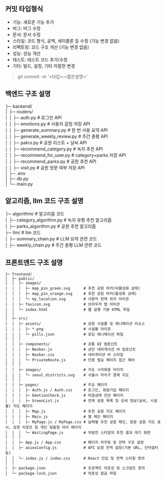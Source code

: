 ## 커밋 타입형식
- 기능: 새로운 기능 추가
- 버그: 버그 수정
- 문서: 문서 수정
- 스타일: 코드 형식, 공백, 세미콜론 등 수정 (기능 변경 없음)
- 리팩토링: 코드 구조 개선 (기능 변경 없음)
- 성능: 성능 개선
- 테스트: 테스트 코드 추가/수정
- 기타: 빌드, 설정, 기타 자잘한 변경

> git commit -m '<타입>:<짧은설명>'

## 백엔드 구조 설명

  ├─ backend/  
  │   ├─ routers/  
  │   │   ├─ auth.py # 로그인 API  
  │   │   ├─ emotions.py # 사용자 감정 저장 API  
  │   │   ├─ generate_summary.py # 한 번 사용 요약 API  
  │   │   ├─ generate_weekly_review.py # 주간 총평 API  
  │   │   ├─ pakrs.py # 공원 리스트 + 날씨 API  
  │   │   ├─ recommend_category.py # 녹지 추천 API  
  │   │   ├─ recommend_for_user.py # category+parks 저장 API  
  │   │   ├─ recommend_parks.py # 공원 추천 API  
  │   │   ├─ visit.py # 공원 방문 여부 저장 API  
  │   ├─ .env  
  │   ├─ db.py  
  │   └─ main.py  

## 알고리즘, llm 코드 구조 설명
  ├─ algorithm/ # 알고리즘 코드  
  │   ├─ category_algorithm.py # 녹지 유형 추천 알고리즘  
  │   ├─ parks_algorithm.py # 공원 추천 알고리즘  
  ├─ llm/ # llm 코드  
  │   ├─ summary_chain.py # LLM 요약 관련 코드  
  │   ├─ weekly_chain.py # 주간 총평 LLM 관련 코드  

## 프론트엔드 구조 설명
```
├─ frontend/
│  ├─ public/
│  │  ├─ images/
│  │  │  ├─ map_pin_green.svg      # 추천 공원 마커(비활성화 상태)
│  │  │  ├─ map_pin_orange.svg     # 추천 공원 마커(활성화 상태)
│  │  │  └─ my_location.svg        # 사용자 현재 위치 아이콘
│  │  ├─ favicon.svg               # 브라우저 탭 아이콘
│  │  └─ index.html                # 웹 실행 기본 HTML 파일
│  │
│  ├─ src/
│  │  ├─ assets/                   # 공원 시설물 및 애니메이션 리소스
│  │  │  ├─ *.png                  # 시설물 아이콘
│  │  │  └─ pills.json             # 로딩 애니메이션 파일
│  │  │
│  │  ├─ components/               # 공통 UI 컴포넌트
│  │  │  ├─ Navbar.js              # 상단 네비게이션 바 컴포넌트
│  │  │  ├─ Navbar.css             # 네비게이션 바 스타일
│  │  │  └─ PrivateRoute.js        # 인증 필요 페이지 접근 제어
│  │  │
│  │  ├─ images/                   # 지도 시각화용 이미지
│  │  │  └─ seoul_districts.svg    # 서울시 자치구 경계 지도
│  │  │
│  │  ├─ pages/                    # 주요 페이지
│  │  │  ├─ Auth.js / Auth.css     # 로그인, 회원가입 페이지
│  │  │  ├─ EmotionCheck.js        # 마음상태 진단 페이지
│  │  │  ├─ GreenList.js           # 전체 공원 목록 및 상세 정보(날씨, 시설물) 지도 페이지
│  │  │  ├─ Map.js                 # 추천 공원 지도 페이지
│  │  │  ├─ Main.js                # 웹 메인 페이지
│  │  │  ├─ MyPage.js / MyPage.css # 날짜별 추천 공원 확인, 방문 공원 지도 표시, 감정 리포트 등 개인 맞춤형 마이 페이지
│  │  │  └─ WaitingPage.js         # 처방전 스타일의 추천 결과 대기 화면
│  │  │
│  │  ├─ App.js / App.css          # 페이지 라우팅 및 전역 구조 설정
│  │  ├─ axiosConfig.js            # API 요청 전역 설정(기본 URL, 인터셉터 등)
│  │  └─ index.js / index.css      # React 진입 및 전역 스타일 정의
│  │
│  ├─ package.json                 # 프로젝트 의존성 및 스크립트 정의
│  └─ package-lock.json            # 의존성 잠금 파일
```